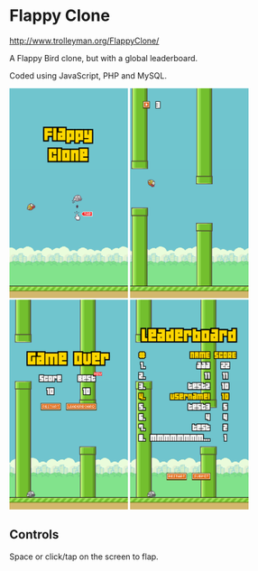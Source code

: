 # Flappy Clone

http://www.trolleyman.org/FlappyClone/

A Flappy Bird clone, but with a global leaderboard.

Coded using JavaScript, PHP and MySQL.

<img src="img/screenshotStart.png" width="210">
<img src="img/screenshotPlaying.png" width="210">
<img src="img/screenshotDeath.png" width="210">
<img src="img/screenshotLeaderboard.gif" width="210">

## Controls

Space or click/tap on the screen to flap.
